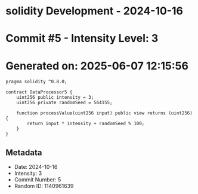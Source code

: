 ﻿# solidity Development - 2024-10-16
# Commit #5 - Intensity Level: 3
# Generated on: 2025-06-07 12:15:56
```solidity
pragma solidity ^0.8.0;

contract DataProcessor5 {
    uint256 public intensity = 3;
    uint256 private randomSeed = 564155;

    function processValue(uint256 input) public view returns (uint256) {
        return input * intensity + randomSeed % 100;
    }
}
```
## Metadata
- Date: 2024-10-16
- Intensity: 3
- Commit Number: 5
- Random ID: 1140961639
